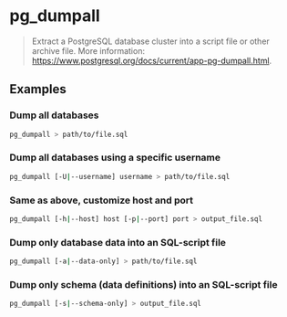 # pg_dumpall

> Extract a PostgreSQL database cluster into a script file or other archive file. More information: <https://www.postgresql.org/docs/current/app-pg-dumpall.html>.

## Examples

### Dump all databases

```bash
pg_dumpall > path/to/file.sql
```

### Dump all databases using a specific username

```bash
pg_dumpall [-U|--username] username > path/to/file.sql
```

### Same as above, customize host and port

```bash
pg_dumpall [-h|--host] host [-p|--port] port > output_file.sql
```

### Dump only database data into an SQL-script file

```bash
pg_dumpall [-a|--data-only] > path/to/file.sql
```

### Dump only schema (data definitions) into an SQL-script file

```bash
pg_dumpall [-s|--schema-only] > output_file.sql
```
